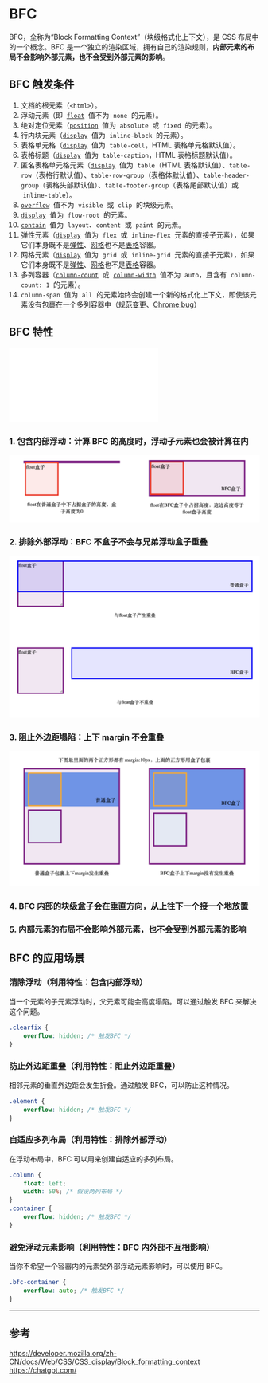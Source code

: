 # BFC

BFC，全称为“Block Formatting Context”（块级格式化上下文），是 CSS 布局中的一个概念。BFC 是一个独立的渲染区域，拥有自己的渲染规则，**内部元素的布局不会影响外部元素，也不会受到外部元素的影响**。

## BFC 触发条件

1. 文档的根元素（`<html>`）。
2. 浮动元素（即  [`float`](https://developer.mozilla.org/zh-CN/docs/Web/CSS/float)  值不为  `none`  的元素）。
3. 绝对定位元素（[`position`](https://developer.mozilla.org/zh-CN/docs/Web/CSS/position)  值为  `absolute`  或  `fixed`  的元素）。
4. 行内块元素（[`display`](https://developer.mozilla.org/zh-CN/docs/Web/CSS/display)  值为  `inline-block`  的元素）。
5. 表格单元格（[`display`](https://developer.mozilla.org/zh-CN/docs/Web/CSS/display)  值为  `table-cell`，HTML 表格单元格默认值）。
6. 表格标题（[`display`](https://developer.mozilla.org/zh-CN/docs/Web/CSS/display)  值为  `table-caption`，HTML 表格标题默认值）。
7. 匿名表格单元格元素（[`display`](https://developer.mozilla.org/zh-CN/docs/Web/CSS/display)  值为  `table`（HTML 表格默认值）、`table-row`（表格行默认值）、`table-row-group`（表格体默认值）、`table-header-group`（表格头部默认值）、`table-footer-group`（表格尾部默认值）或  `inline-table`）。
8. [`overflow`](https://developer.mozilla.org/zh-CN/docs/Web/CSS/overflow)  值不为  `visible`  或  `clip`  的块级元素。
9. [`display`](https://developer.mozilla.org/zh-CN/docs/Web/CSS/display)  值为  `flow-root`  的元素。
10. [`contain`](https://developer.mozilla.org/zh-CN/docs/Web/CSS/contain)  值为  `layout`、`content`  或  `paint`  的元素。
11. 弹性元素（[`display`](https://developer.mozilla.org/zh-CN/docs/Web/CSS/display)  值为  `flex`  或  `inline-flex`  元素的直接子元素），如果它们本身既不是[弹性](https://developer.mozilla.org/zh-CN/docs/Glossary/Flex_Container)、[网格](https://developer.mozilla.org/zh-CN/docs/Glossary/Grid_Container)也不是[表格](https://developer.mozilla.org/zh-CN/docs/Web/CSS/CSS_table)容器。
12. 网格元素（[`display`](https://developer.mozilla.org/zh-CN/docs/Web/CSS/display)  值为  `grid`  或  `inline-grid`  元素的直接子元素），如果它们本身既不是[弹性](https://developer.mozilla.org/zh-CN/docs/Glossary/Flex_Container)、[网格](https://developer.mozilla.org/zh-CN/docs/Glossary/Grid_Container)也不是[表格](https://developer.mozilla.org/zh-CN/docs/Web/CSS/CSS_table)容器。
13. 多列容器（[`column-count`](https://developer.mozilla.org/zh-CN/docs/Web/CSS/column-count)  或  [`column-width`](https://developer.mozilla.org/en-US/docs/Web/CSS/column-width '此页面目前仅提供英文版本')  值不为  `auto`，且含有  `column-count: 1`  的元素）。
14. `column-span`  值为  `all`  的元素始终会创建一个新的格式化上下文，即使该元素没有包裹在一个多列容器中（[规范变更](https://github.com/w3c/csswg-drafts/commit/a8634b96900279916bd6c505fda88dda71d8ec51)、[Chrome bug](https://bugs.chromium.org/p/chromium/issues/detail?id=709362)）

## BFC 特性

![BFC特性示例.html](/css/assets/bfc/bfc.html)

### 1. **包含内部浮动**：计算 BFC 的高度时，浮动子元素也会被计算在内

![包含内部浮动](/css/assets/bfc/contain-internal-floats.png)

### 2. **排除外部浮动**：BFC 不盒子不会与兄弟浮动盒子重叠

![排除外部浮动](/css/assets/bfc/exclude-external-floats.png)

### 3. **阻止外边距塌陷**：上下 margin 不会重叠

![阻止外边距塌陷](/css/assets/bfc/prevent-margin-collapsing.png)

### 4. BFC 内部的块级盒子会在垂直方向，从上往下一个接一个地放置

### 5. 内部元素的布局不会影响外部元素，也不会受到外部元素的影响

## BFC 的应用场景

### 清除浮动（利用特性：包含内部浮动）

当一个元素的子元素浮动时，父元素可能会高度塌陷。可以通过触发 BFC 来解决这个问题。

```css
.clearfix {
    overflow: hidden; /* 触发BFC */
}
```

### 防止外边距重叠（利用特性：阻止外边距重叠）

相邻元素的垂直外边距会发生折叠。通过触发 BFC，可以防止这种情况。

```css
.element {
    overflow: hidden; /* 触发BFC */
}
```

### 自适应多列布局（利用特性：排除外部浮动）

在浮动布局中，BFC 可以用来创建自适应的多列布局。

```css
.column {
    float: left;
    width: 50%; /* 假设两列布局 */
}
.container {
    overflow: hidden; /* 触发BFC */
}
```

### 避免浮动元素影响（利用特性：BFC 内外部不互相影响）

当你不希望一个容器内的元素受外部浮动元素影响时，可以使用 BFC。

```css
.bfc-container {
    overflow: auto; /* 触发BFC */
}
```

---

## 参考

https://developer.mozilla.org/zh-CN/docs/Web/CSS/CSS_display/Block_formatting_context
https://chatgpt.com/
